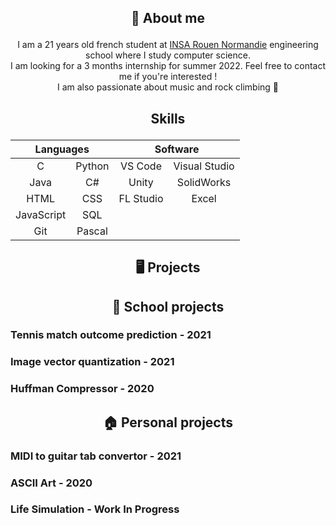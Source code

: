 ## <p align="center">📖 About me</p>

<p align="center">I am a 21 years old french student at <a href="https://www.insa-rouen.fr">INSA Rouen Normandie</a> engineering school where I study computer science.
<br/>
I am looking for a 3 months internship for summer 2022. Feel free to contact me if you're interested !
<br/>
I am also passionate about music and rock climbing 🧗
</p>

## <p align="center">Skills</p>

<table align="center">
	<thead>
		<tr>
			<th colspan="2"><b>Languages</b></th>
			<th colspan="2"><b>Software</b></th>
		</tr>
	</thead>
	<tbody>
		<tr> 
			<td align="center">C</td>
			<td align="center">Python</td>
      <td align="center">VS Code</td>
      <td align="center">Visual Studio</td>
		</tr>
		<tr>
			<td align="center">Java</td>
      <td align="center">C#</td>
      <td align="center">Unity</td>
      <td align="center">SolidWorks</td>
		</tr>
		<tr>
			<td align="center">HTML</td>
      <td align="center">CSS</td>
      <td align="center">FL Studio</td>
      <td align="center">Excel</td>
		</tr>
		<tr>
			<td align="center">JavaScript</td>
      <td align="center">SQL</td>
      <td align="center"></td>
      <td align="center"></td>
		</tr>
		<tr>
			<td align="center">Git</td>
      <td align="center">Pascal</td>
      <td align="center"></td>
      <td align="center"></td>
		</tr>
	</tbody>
</table>

## <p align="center">🖥️ Projects</p>
## <p align="center">🏫 School projects</p>

### <p>Tennis match outcome prediction - 2021</p>
### <p>Image vector quantization - 2021</p>
### <p>Huffman Compressor - 2020</p>

## <p align="center">🏠 Personal projects</p>

### <p>MIDI to guitar tab convertor - 2021</p>
### <p>ASCII Art - 2020</p>
### <p>Life Simulation - Work In Progress</p>
